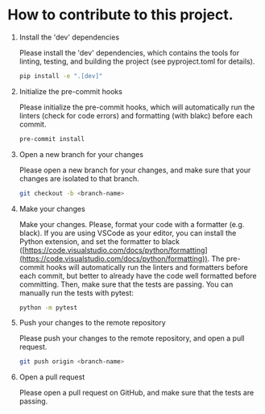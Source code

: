 # How to contribute to this project.

1. Install the 'dev' dependencies

    Please install the 'dev' dependencies, which contains the tools for linting, testing, and building the project (see pyproject.toml for details).

    ```bash
    pip install -e ".[dev]"
    ```

2. Initialize the pre-commit hooks

    Please initialize the pre-commit hooks, which will automatically run the linters (check for code errors) and formatting (with blakc) before each commit.

    ```bash
    pre-commit install
    ```

3. Open a new branch for your changes

    Please open a new branch for your changes, and make sure that your changes are isolated to that branch.

    ```bash
    git checkout -b <branch-name>
    ```

4. Make your changes

    Make your changes.
    Please, format your code with a formatter (e.g. black).
    If you are using VSCode as your editor, you can install the Python extension, and set the formatter to black ([https://code.visualstudio.com/docs/python/formatting](https://code.visualstudio.com/docs/python/formatting)).
    The pre-commit hooks will automatically run the linters and formatters before each commit, but better to already have the code well formatted before committing.
    Then, make sure that the tests are passing. You can manually run the tests with pytest:

    ```bash
    python -m pytest
    ```

5. Push your changes to the remote repository

    Please push your changes to the remote repository, and open a pull request.

    ```bash
    git push origin <branch-name>
    ```

6. Open a pull request

    Please open a pull request on GitHub, and make sure that the tests are passing.
